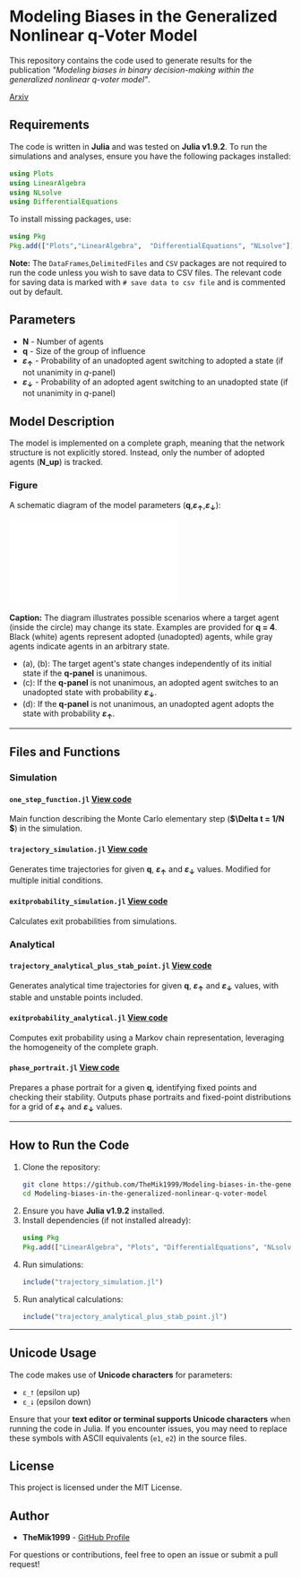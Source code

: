 
# Modeling Biases in the Generalized Nonlinear q-Voter Model

This repository contains the code used to generate results for the publication *"Modeling biases in binary decision-making within the generalized nonlinear q-voter model"*.

[Arxiv](https://arxiv.org/pdf/2502.10172)

## Requirements

The code is written in **Julia** and was tested on **Julia v1.9.2**. To run the simulations and analyses, ensure you have the following packages installed:

```julia
using Plots
using LinearAlgebra
using NLsolve
using DifferentialEquations
```

To install missing packages, use:

```julia
using Pkg
Pkg.add(["Plots","LinearAlgebra",  "DifferentialEquations", "NLsolve"])
```

**Note:** The `DataFrames`,`DelimitedFiles` and `CSV` packages are not required to run the code unless you wish to save data to CSV files. The relevant code for saving data is marked with `# save data to csv file` and is commented out by default.

## Parameters

- **N**  - Number of agents
- **q**  - Size of the group of influence
- **$\varepsilon_{\uparrow}$**  - Probability of an unadopted agent switching to adopted a state (if not unanimity in $q$-panel)
- **$\varepsilon_{\downarrow}$**  - Probability of an adopted agent switching to an unadopted state
(if not unanimity in $q$-panel)


## Model Description

The model is implemented on a complete graph, meaning that the network structure is not explicitly stored. Instead, only the number of adopted agents (**N_up**) is tracked.

### Figure

A schematic diagram of the model parameters (**q**,**$\varepsilon_{\uparrow}$**,**$\varepsilon_{\downarrow}$**):

![Figure](model_scheme.pdf)

**Caption:**
The diagram illustrates possible scenarios where a target agent (inside the circle) may change its state. Examples are provided for **q = 4**. Black (white) agents represent adopted (unadopted) agents, while gray agents indicate agents in an arbitrary state. 
- (a), (b): The target agent's state changes independently of its initial state if the **q-panel** is unanimous.
- (c): If the **q-panel** is not unanimous, an adopted agent switches to an unadopted state with probability **$\varepsilon_{\downarrow}$**.
- (d): If the **q-panel** is not unanimous, an unadopted agent adopts the state with probability **$\varepsilon_{\uparrow}$**.

---

## Files and Functions

### Simulation

#### `one_step_function.jl` [View code](one_step_function.jl)
Main function describing the Monte Carlo elementary step (**$\Delta t = 1/N $**) in the simulation.

#### `trajectory_simulation.jl` [View code](trajectory_simulation.jl)
Generates time trajectories for given **q**, **$\varepsilon_{\uparrow}$** and **$\varepsilon_{\downarrow}$**  values. Modified for multiple initial conditions.

#### `exitprobability_simulation.jl` [View code](exitprobability_simulation.jl)
Calculates exit probabilities from simulations.

### Analytical

#### `trajectory_analytical_plus_stab_point.jl` [View code](trajectory_analytical_plus_stab_point.jl)
Generates analytical time trajectories for given **q**, **$\varepsilon_{\uparrow}$** and **$\varepsilon_{\downarrow}$** values, with stable and unstable points included.

#### `exitprobability_analytical.jl` [View code](exitprobability_analytical.jl)
Computes exit probability using a Markov chain representation, leveraging the homogeneity of the complete graph.

#### `phase_portrait.jl` [View code](phase_portrait.jl)
Prepares a phase portrait for a given **q**, identifying fixed points and checking their stability. Outputs phase portraits and fixed-point distributions for a grid of **$\varepsilon_{\uparrow}$** and **$\varepsilon_{\downarrow}$** values.

---

## How to Run the Code

1. Clone the repository:
   ```sh
   git clone https://github.com/TheMik1999/Modeling-biases-in-the-generalized-nonlinear-q-voter-model.git
   cd Modeling-biases-in-the-generalized-nonlinear-q-voter-model
   ```
2. Ensure you have **Julia v1.9.2** installed.
3. Install dependencies (if not installed already):
   ```julia
   using Pkg
   Pkg.add(["LinearAlgebra", "Plots", "DifferentialEquations", "NLsolve"])
   ```
4. Run simulations:
   ```julia
   include("trajectory_simulation.jl")
   ```
5. Run analytical calculations:
   ```julia
   include("trajectory_analytical_plus_stab_point.jl")
   ```

---
## Unicode Usage

The code makes use of **Unicode characters** for parameters:
- `ε_⭡` (epsilon up) 
- `ε_⭣` (epsilon down) 

Ensure that your **text editor or terminal supports Unicode characters** when running the code in Julia. If you encounter issues, you may need to replace these symbols with ASCII equivalents (`e1`, `e2`) in the source files.
## License

This project is licensed under the MIT License.

## Author

- **TheMik1999** - [GitHub Profile](https://github.com/TheMik1999)


For questions or contributions, feel free to open an issue or submit a pull request!
```

